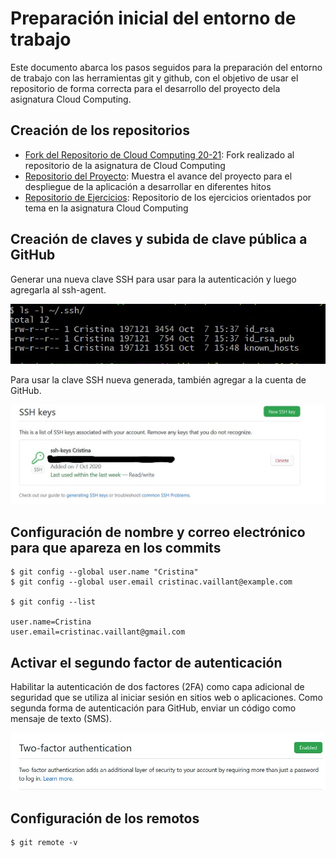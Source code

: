 # Preparación inicial del entorno de trabajo  

Este documento abarca los pasos seguidos para la preparación del entorno de trabajo con las herramientas git y github, con el objetivo de usar el repositorio de forma correcta para el desarrollo del proyecto dela asignatura Cloud Computing.


## Creación de los repositorios

- [Fork del Repositorio de Cloud Computing 20-21](https://github.com/ccvaillant1992/CC-20-21): Fork realizado al repositorio de la asignatura de Cloud Computing  
- [Repositorio del Proyecto](https://github.com/ccvaillant1992/CC-20-21-Proyecto): Muestra el avance del proyecto para el despliegue de la aplicación a desarrollar en diferentes hitos  
- [Repositorio de Ejercicios](https://github.com/ccvaillant1992/CC-20-21-Ejercicios): Repositorio de los ejercicios orientados por tema en la asignatura Cloud Computing 

## Creación de claves y subida de clave pública a GitHub

Generar una nueva clave SSH para usar para la autenticación y luego agregarla al ssh-agent.

![keys](./img/keys.png)

Para usar la clave SSH nueva generada, también agregar a la cuenta de GitHub.

![addKeys](./img/addKeys.png)

## Configuración de nombre y correo electrónico para que apareza en los commits

```
$ git config --global user.name "Cristina"
$ git config --global user.email cristinac.vaillant@example.com

$ git config --list

user.name=Cristina
user.email=cristinac.vaillant@gmail.com

```

## Activar el segundo factor de autenticación

Habilitar la autenticación de dos factores (2FA) como capa adicional de seguridad que se utiliza al iniciar sesión en sitios web o aplicaciones. 
Como segunda forma de autenticación para GitHub, enviar un código como mensaje de texto (SMS). 

![auth](./img/auth.png)

## Configuración de los remotos

```
$ git remote -v

```
